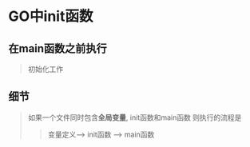 # GO中init函数
## 在main函数之前执行

> 初始化工作

## 细节
> 如果一个文件同时包含**全局变量**, init函数和main函数
> 则执行的流程是
>> 变量定义--> init函数 --> main函数

